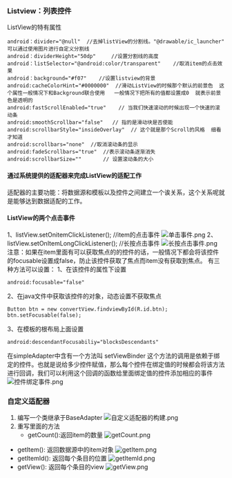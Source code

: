 ### Listview：列表控件
ListView的特有属性
```
android：divider="@null"  //去掉listView的分割线。"@drawable/ic_launcher"  可以通过使用图片进行自定义分割线
android：dividerHeight="50dp"     //设置分割线的高度
android：listSelector="@android:color/transparent"    //取消item的点击效果
android：background="#f07"    //设置listview的背景
android:cacheColorHint="#0000000"  //滑动ListView的时候那个默认的前景色  这个属性一般情况下和Background联合使用   一般情况下把所有的值都设置成0  就表示前景色是透明的
android:fastScrollEnabled="true"    // 当我们快速滚动的时候出现一个快速的滚动条
android:smoothScrollbar="false"   // 指的是滑动块是否使能
android:scrollbarStyle="insideOverlay"  // 这个就是那个Scroll的风格  细看才知道
android:scrollbars="none"  //取消滚动条的显示
android:fadeScrollbars="true"  //表示滚动条逐渐消失
android:scrollbarSize=""       // 设置滚动条的大小

```
#### 通过系统提供的适配器来完成ListView的适配工作
适配器的主要功能：将数据源和模板以及控件之间建立一个诶关系，这个关系呢就是能够达到数据适配的工作。
#### ListView的两个点击事件
1、listView.setOnitemClickListener();    //item的点击事件
![单击事件.png](https://upload-images.jianshu.io/upload_images/7156039-983263f4a3667ea7.png?imageMogr2/auto-orient/strip%7CimageView2/2/w/1240)
2、listView.setOnItemLongClickListener();    //长按点击事件
![长按点击事件.png](https://upload-images.jianshu.io/upload_images/7156039-4fd49fe17589da07.png?imageMogr2/auto-orient/strip%7CimageView2/2/w/1240)
注意：如果在item里面有可以获取焦点的的控件的话，一般情况下都会将该控件的focusable设置成false，防止该控件获取了焦点而item没有获取到焦点。  有三种方法可以设置：
1、在该控件的属性下设置
```
android:focusable="false"
```
2、在java文件中获取该控件的对象，动态设置不获取焦点
```
Button btn = new convertView.findviewById(R.id.btn);
btn.setFocusable(false);
```
3、在模板的根布局上面设置
```
android:descendantFocusabiliy="blocksDescendants"
```
在simpleAdapter中含有一个方法叫 setViewBinder 这个方法的调用是依赖于绑定的控件。也就是说给多少控件赋值，那么每个控件在绑定值的时候都会将该方法进行回调，我们可以利用这个回调的函数给里面绑定值的控件添加相应的事件
![控件绑定事件.png](https://upload-images.jianshu.io/upload_images/7156039-b5d27d2d90632744.png?imageMogr2/auto-orient/strip%7CimageView2/2/w/1240)
### 自定义适配器
1. 编写一个类继承于BaseAdapter
![自定义适配器的构建.png](https://upload-images.jianshu.io/upload_images/7156039-3927d700a1055312.png?imageMogr2/auto-orient/strip%7CimageView2/2/w/1240)
2. 重写里面的方法
    - getCount():返回item的数量
![getCount.png](https://upload-images.jianshu.io/upload_images/7156039-85faba681bcb58b9.png?imageMogr2/auto-orient/strip%7CimageView2/2/w/1240)
  - getItem(): 返回数据源中的item对象
![getItem.png](https://upload-images.jianshu.io/upload_images/7156039-17dda17ee6b09a14.png?imageMogr2/auto-orient/strip%7CimageView2/2/w/1240)
  - getItemId(): 返回每个条目的位置
![getItemId.png](https://upload-images.jianshu.io/upload_images/7156039-38e5235217b0d0c3.png?imageMogr2/auto-orient/strip%7CimageView2/2/w/1240)
  - getView(): 返回每个条目的view
![getView.png](https://upload-images.jianshu.io/upload_images/7156039-586c8e3c47897b20.png?imageMogr2/auto-orient/strip%7CimageView2/2/w/1240)







